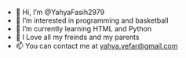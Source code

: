 - 👋 Hi, I’m @YahyaFasih2979
- 👀 I’m interested in programming and basketball
- 🌱 I’m currently learning HTML and Python
- 💞️ I Love all my freinds and my parents
- 📫 You can contact me at yahya.yefar@gmail.com

<!---
YahyaFasih2979/YahyaFasih2979 is a ✨ special ✨ repository because its `README.md` (this file) appears on your GitHub profile.
You can click the Preview link to take a look at your changes.
--->
